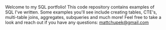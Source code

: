 Welcome to my SQL portfolio! This code repository contains examples of SQL I've written. 
Some examples you'll see include creating tables, CTE's, multi-table joins, aggregates, subqueries and much more! 
Feel free to take a look and reach out if you have any questions: mattchupek@gmail.com
